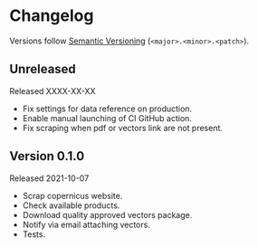 # Changelog

Versions follow [Semantic Versioning](https://semver.org/) (`<major>.<minor>.<patch>`).

## Unreleased

Released XXXX-XX-XX

- Fix settings for data reference on production.
- Enable manual launching of CI GitHub action.
- Fix scraping when pdf or vectors link are not present.

## Version 0.1.0

Released 2021-10-07

- Scrap copernicus website.
- Check available products.
- Download quality approved vectors package.
- Notify via email attaching vectors.
- Tests.

